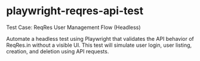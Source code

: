 # playwright-reqres-api-test
Test Case: ReqRes User Management Flow (Headless)

Automate a headless test using Playwright that validates the API behavior of ReqRes.in without a visible UI.
This test will simulate user login, user listing, creation, and deletion using API requests.
